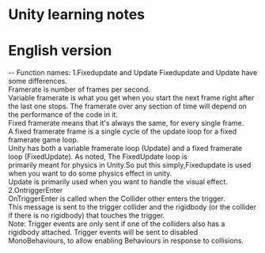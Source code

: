 # Unity learning notes

# English version
--
Function names:
1.Fixedupdate and Update
  Fixedupdate and Update have some differences.  
  Framerate is number of frames per second.   
  Variable framerate is what you get when you start the next frame right after the last one stops. The framerate over any section of time     will depend on the performance of the code in it.  
  Fixed framerate means that it's always the same, for every single frame.  
  A fixed framerate frame is a single cycle of the update loop for a fixed framerate game loop.  
  Unity has both a variable framerate loop (Update) and a fixed framerate loop (FixedUpdate). As noted, The FixedUpdate loop is    
  primarily meant for physics in Unity.So put this simply,Fixedupdate is used when you want to do some physics effect in unity.  
  Update is primarily used when you want to handle the visual effect.  
2.OntriggerEnter  
  OnTriggerEnter is called when the Collider other enters the trigger.  
  This message is sent to the trigger collider and the rigidbody (or the collider if there is no rigidbody) that touches the trigger.  
  Note: Trigger events are only sent if one of the colliders also has a rigidbody attached. Trigger events will be sent to disabled   
  MonoBehaviours, to allow enabling Behaviours in response to collisions.  

